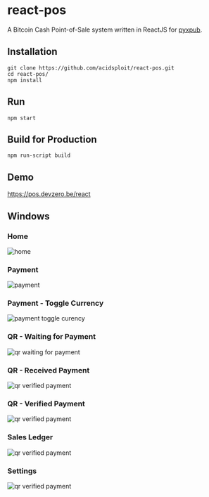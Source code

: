 # react-pos
A Bitcoin Cash Point-of-Sale system written in ReactJS for [pyxpub](https://github.com/acidsploit/pyxpub).

## Installation
    git clone https://github.com/acidsploit/react-pos.git
    cd react-pos/
    npm install
    
## Run
    npm start
    
## Build for Production
    npm run-script build
    
## Demo
https://pos.devzero.be/react

## Windows
### Home
![home](https://i.imgur.com/KR3fjNh.png)

### Payment
![payment](https://i.imgur.com/ERDRDM3.png)

### Payment - Toggle Currency
![payment toggle curency](https://i.imgur.com/OCy4esQ.png)

### QR - Waiting for Payment
![qr waiting for payment](https://i.imgur.com/oo5Cjta.png)

### QR - Received Payment
![qr verified payment](https://i.imgur.com/irNACfa.png)

### QR - Verified Payment
![qr verified payment](https://i.imgur.com/1w3M2Rw.png)

### Sales Ledger
![qr verified payment](https://i.imgur.com/RTmjDnq.png)

### Settings
![qr verified payment](https://i.imgur.com/18WGEtv.png)
